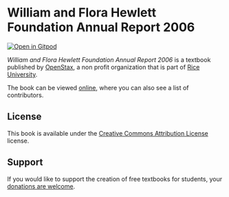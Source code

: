 # William and Flora Hewlett Foundation Annual Report 2006

[![Open in Gitpod](https://gitpod.io/button/open-in-gitpod.svg)](https://gitpod.io/from-referrer/)

_William and Flora Hewlett Foundation Annual Report 2006_ is a textbook published by [OpenStax](https://openstax.org/), a non profit organization that is part of [Rice University](https://www.rice.edu/).

The book can be viewed [online](https://github.com/cnx-user-books/cnxbook-william-and-flora-hewlett-foundation-annual-report-2006/releases/latest), where you can also see a list of contributors.

## License
This book is available under the [Creative Commons Attribution License](./LICENSE) license.

## Support
If you would like to support the creation of free textbooks for students, your [donations are welcome](https://riceconnect.rice.edu/donation/support-openstax-banner).

